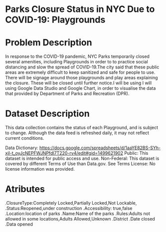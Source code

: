 # Parks Closure Status in NYC Due to COVID-19: Playgrounds
# Problem Description
In response to the COVID-19 pandemic, NYC Parks temporarily closed several amenities, including Playgrounds in order to to practice social distancing and slow the spread of COVID-19.The city said that these public areas are extremely difficult to keep sanitized and safe for people to use. There will be signage around those playgrounds and play areas explaining the closure. These will be closed until further notice.I will be using I will using Google Data Studio and Google Chart, in order to visualise the data that provided by Department of Parks and Recreation (DPR).
# Dataset Description
This data collection contains the status of each Playground, and is subject to change. Although the data feed is refreshed daily, it may not reflect current conditions.

Data Dictionary:
https://docs.google.com/spreadsheets/d/1aaYE82BS-SYh-xjI-t_oyJcNEPFWJNPfdI7T220-rv4/edit#gid=1499621902
Public: This dataset is intended for public access and use.
Non-Federal: This dataset is covered by different Terms of Use than Data.gov. See Terms
 License: No license information was provided.

# Atributes
.ClosureType:Completely Locked,Partially Locked,Not Lockable,
.Status:Reopened,under construction
.Accessibility: true,false
.Location:location of parks
.Name:Name of the parks
.Rules:Adults not allowed in some locations,Adults Allowed,Unknown
.District
.Date closed
.Data opened

